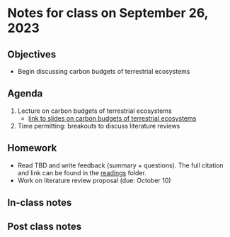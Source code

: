 # Notes for class on September 26, 2023

## Objectives
- Begin discussing carbon budgets of terrestrial ecosystems

## Agenda
1. Lecture on carbon budgets of terrestrial ecosystems
	- [link to slides on carbon budgets of terrestrial ecosystems](../lecture_slides/5_carbon_budgets.pdf)
2. Time permitting: breakouts to discuss literature reviews

## Homework
- Read TBD and write feedback (summary + questions). 
The full citation and link can be found in the 
[readings](../readings) folder.
- Work on literature review proposal (due: October 10)

## In-class notes

## Post class notes

